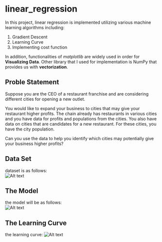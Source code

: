 # linear_regression

In this project, linear regression is implemented utilizing various machine learning algorithms including:
1. Gradient Descent
2. Learning Curve
3. Implementing cost function
 
In addition, functionalities of *matplotlib* are widely used in order for **Visualizing Data**. Other library that I used for implementation is NumPy that provides us with **vectorization**.

## Proble Statement
Suppose you are the CEO of a restaurant franchise and are considering different cities for opening a new outlet.

You would like to expand your business to cities that may give your restaurant higher profits.
The chain already has restaurants in various cities and you have data for profits and populations from the cities.
You also have data on cities that are candidates for a new restaurant.
For these cities, you have the city population.

Can you use the data to help you identify which cities may potentially give your business higher profits?
## Data Set
dataset is as follows:  
![Alt text]([https://github.com/Sina-Akhavi/linear_regression/blob/master/images/Figure_1.png](https://github.com/Sina-Akhavi/linear_regression/blob/master/images/Figure_3.png)https://github.com/Sina-Akhavi/linear_regression/blob/master/images/Figure_3.png)

## The Model
the model will be as follows:  
![Alt text]([https://github.com/Sina-Akhavi/linear_regression/blob/master/images/Figure_1.png](https://github.com/Sina-Akhavi/linear_regression/blob/master/images/Figure_3.png)https://github.com/Sina-Akhavi/linear_regression/blob/master/images/Figure_2.png)

## The Learning Curve
the learning curve:
![Alt text]([https://github.com/Sina-Akhavi/linear_regression/blob/master/images/Figure_1.png](https://github.com/Sina-Akhavi/linear_regression/blob/master/images/Figure_3.png)https://github.com/Sina-Akhavi/linear_regression/blob/master/images/Figure_1.png)









